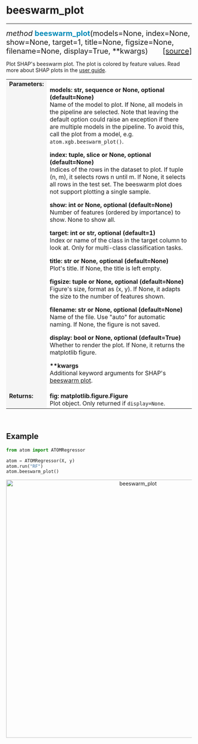 # beeswarm_plot
---------------

<div style="font-size:20px">
<em>method</em> <strong style="color:#008AB8">beeswarm_plot</strong>(models=None,
index=None, show=None, target=1, title=None, figsize=None, filename=None,
display=True, **kwargs)
<span style="float:right">
<a href="https://github.com/tvdboom/ATOM/blob/master/atom/plots.py#L2593">[source]</a>
</span>
</div>

Plot SHAP's beeswarm plot. The plot is colored by feature values.
Read more about SHAP plots in the [user guide](../../../user_guide/plots/#shap).

<table style="font-size:16px">
<tr>
<td width="20%" style="vertical-align:top; background:#F5F5F5;"><strong>Parameters:</strong></td>
<td width="80%" style="background:white;">
<p>
<strong>models: str, sequence or None, optional (default=None)</strong><br>
Name of the model to plot. If None, all models in the pipeline are
selected. Note that leaving the default option could raise an
exception if there are multiple models in the pipeline. To avoid
this, call the plot from a model, e.g. <code>atom.xgb.beeswarm_plot()</code>.
</p>
<p>
<strong>index: tuple, slice or None, optional (default=None)</strong><br>
Indices of the rows in the dataset to plot. If tuple (n, m), it selects
rows n until m. If None, it selects all rows in the test set. The beeswarm
plot does not support plotting a single sample.
</p>
<p>
<strong>show: int or None, optional (default=None)</strong><br>
Number of features (ordered by importance) to show. None to show all.
</p>
<p>
<strong>target: int or str, optional (default=1)</strong><br>
Index or name of the class in the target column to look at. Only
for multi-class classification tasks.
</p>
<p>
<strong>title: str or None, optional (default=None)</strong><br>
Plot's title. If None, the title is left empty.
</p>
<p>
<strong>figsize: tuple or None, optional (default=None)</strong><br>
Figure's size, format as (x, y). If None, it adapts the size to the
number of features shown.
</p>
<p>
<strong>filename: str or None, optional (default=None)</strong><br>
Name of the file. Use "auto" for automatic naming.
If None, the figure is not saved.
</p>
<p>
<strong>display: bool or None, optional (default=True)</strong><br>
Whether to render the plot. If None, it returns the matplotlib figure.
</p>
<p>
<strong>**kwargs</strong><br>
Additional keyword arguments for SHAP's <a href="https://shap.readthedocs.io/en/latest/generated/shap.plots.beeswarm.html">beeswarm plot</a>.
</p>
</td>
</tr>
<tr>
<td width="20%" style="vertical-align:top; background:#F5F5F5;"><strong>Returns:</strong></td>
<td width="80%" style="background:white;">
<strong>fig: matplotlib.figure.Figure</strong><br>
Plot object. Only returned if <code>display=None</code>.
</td>
</tr>
</table>
<br />



## Example

```python
from atom import ATOMRegressor

atom = ATOMRegressor(X, y)
atom.run("RF")
atom.beeswarm_plot()
```
<div align="center">
    <img src="../../../img/plots/beeswarm_plot.png" alt="beeswarm_plot" width="700" height="700"/>
</div>
